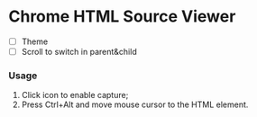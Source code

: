 # Chrome HTML Source Viewer

- [ ] Theme
- [ ] Scroll to switch in parent&child

### Usage
  
  1. Click icon to enable capture;
  2. Press Ctrl+Alt and move mouse cursor to the HTML element.

